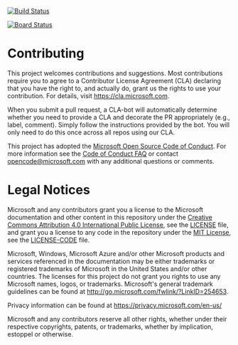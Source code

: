 [![Build Status](https://dev.azure.com/Tailspin-kr/Space%20game%20-%20web%20-%20workflow/_apis/build/status/mslearn-tailspin-spacegame-web?branchName=main)](https://dev.azure.com/Tailspin-kr/Space%20game%20-%20web%20-%20workflow/_build/latest?definitionId=2&branchName=main)


[![Board Status](https://dev.azure.com/its-binary/4098f47e-9395-4588-b231-b89c3328a26c/f10e8b97-0b49-4213-8c0a-2fd5f34702f2/_apis/work/boardbadge/43a71e5f-9448-4404-9ffd-683ead76372c?columnOptions=1)](https://dev.azure.com/its-binary/4098f47e-9395-4588-b231-b89c3328a26c/_boards/board/t/f10e8b97-0b49-4213-8c0a-2fd5f34702f2/Microsoft.EpicCategory/)

# Contributing

This project welcomes contributions and suggestions.  Most contributions require you to agree to a
Contributor License Agreement (CLA) declaring that you have the right to, and actually do, grant us
the rights to use your contribution. For details, visit https://cla.microsoft.com.

When you submit a pull request, a CLA-bot will automatically determine whether you need to provide
a CLA and decorate the PR appropriately (e.g., label, comment). Simply follow the instructions
provided by the bot. You will only need to do this once across all repos using our CLA.

This project has adopted the [Microsoft Open Source Code of Conduct](https://opensource.microsoft.com/codeofconduct/).
For more information see the [Code of Conduct FAQ](https://opensource.microsoft.com/codeofconduct/faq/) or
contact [opencode@microsoft.com](mailto:opencode@microsoft.com) with any additional questions or comments.

# Legal Notices

Microsoft and any contributors grant you a license to the Microsoft documentation and other content
in this repository under the [Creative Commons Attribution 4.0 International Public License](https://creativecommons.org/licenses/by/4.0/legalcode),
see the [LICENSE](LICENSE) file, and grant you a license to any code in the repository under the [MIT License](https://opensource.org/licenses/MIT), see the
[LICENSE-CODE](LICENSE-CODE) file.

Microsoft, Windows, Microsoft Azure and/or other Microsoft products and services referenced in the documentation
may be either trademarks or registered trademarks of Microsoft in the United States and/or other countries.
The licenses for this project do not grant you rights to use any Microsoft names, logos, or trademarks.
Microsoft's general trademark guidelines can be found at http://go.microsoft.com/fwlink/?LinkID=254653.

Privacy information can be found at https://privacy.microsoft.com/en-us/

Microsoft and any contributors reserve all other rights, whether under their respective copyrights, patents,
or trademarks, whether by implication, estoppel or otherwise.
